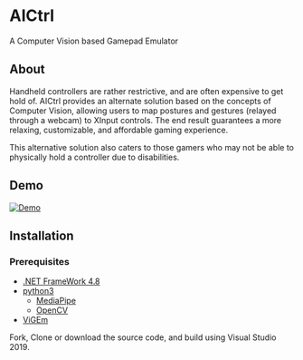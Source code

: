 # AICtrl
A Computer Vision based Gamepad Emulator


## About
Handheld controllers are rather restrictive, and are often expensive to get hold of. AICtrl provides an alternate solution based on the concepts of Computer Vision, allowing users to map postures and gestures (relayed through a webcam) to XInput controls. The end result guarantees a more relaxing, customizable, and affordable gaming experience.

This alternative solution also caters to those gamers who may not be able to physically hold a controller due to disabilities.

## Demo
[![Demo](https://img.youtube.com/vi/i96oSmNV2Bk/0.jpg)](https://youtu.be/i96oSmNV2Bk)

## Installation 

### Prerequisites
* [.NET FrameWork 4.8](https://dotnet.microsoft.com/en-us/download/dotnet-framework/net48)
* [python3](https://www.python.org/downloads/)
  * [MediaPipe](https://pypi.org/project/mediapipe/)
  * [OpenCV](https://pypi.org/project/opencv-python/)
* [ViGEm](https://github.com/ViGEm/ViGEmBus/releases)

Fork, Clone or download the source code, and build using Visual Studio 2019.

